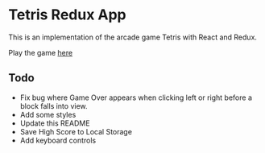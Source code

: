 # Tetris Redux App

This is an implementation of the arcade game Tetris with React and Redux. 

Play the game [here](https://soggybag.github.io/tetris-redux-app/)

## Todo

- Fix bug where Game Over appears when clicking left or right before a block falls into view.
- Add some styles 
- Update this README
- Save High Score to Local Storage
- Add keyboard controls
